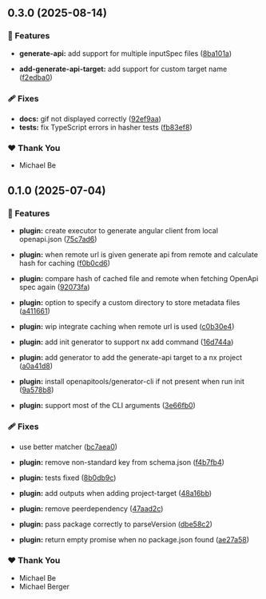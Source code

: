 ## 0.3.0 (2025-08-14)


### 🚀 Features

- **generate-api:** add support for multiple inputSpec files ([8ba101a](https://github.com/berger-engineering-io/nx-plugin-openapi/commit/8ba101a))

- **add-generate-api-target:** add support for custom target name ([f2edba0](https://github.com/berger-engineering-io/nx-plugin-openapi/commit/f2edba0))


### 🩹 Fixes

- **docs:** gif not displayed correctly ([92ef9aa](https://github.com/berger-engineering-io/nx-plugin-openapi/commit/92ef9aa))
- **tests:** fix TypeScript errors in hasher tests ([fb83ef8](https://github.com/berger-engineering-io/nx-plugin-openapi/commit/fb83ef8))


### ❤️  Thank You

- Michael Be

## 0.1.0 (2025-07-04)


### 🚀 Features

- **plugin:** create executor to generate angular client from local openapi.json ([75c7ad6](https://github.com/berger-engineering-io/nx-plugin-openapi/commit/75c7ad6))

- **plugin:** when remote url is given generate api from remote and calculate hash for caching ([f0b0cd6](https://github.com/berger-engineering-io/nx-plugin-openapi/commit/f0b0cd6))

- **plugin:** compare hash of cached file and remote when fetching OpenApi spec again ([92073fa](https://github.com/berger-engineering-io/nx-plugin-openapi/commit/92073fa))

- **plugin:** option to specify a custom directory to store metadata files ([a411661](https://github.com/berger-engineering-io/nx-plugin-openapi/commit/a411661))

- **plugin:** wip integrate caching when remote url is used ([c0b30e4](https://github.com/berger-engineering-io/nx-plugin-openapi/commit/c0b30e4))

- **plugin:** add init generator to support nx add command ([16d744a](https://github.com/berger-engineering-io/nx-plugin-openapi/commit/16d744a))

- **plugin:** add generator to add the generate-api target to a nx project ([a0a41d8](https://github.com/berger-engineering-io/nx-plugin-openapi/commit/a0a41d8))

- **plugin:** install openapitools/generator-cli if not present when run init ([9a578b8](https://github.com/berger-engineering-io/nx-plugin-openapi/commit/9a578b8))

- **plugin:** support most of the CLI arguments ([3e66fb0](https://github.com/berger-engineering-io/nx-plugin-openapi/commit/3e66fb0))


### 🩹 Fixes

- use better matcher ([bc7aea0](https://github.com/berger-engineering-io/nx-plugin-openapi/commit/bc7aea0))

- **plugin:** remove non-standard key from schema.json ([f4b7fb4](https://github.com/berger-engineering-io/nx-plugin-openapi/commit/f4b7fb4))

- **plugin:** tests fixed ([8b0db9c](https://github.com/berger-engineering-io/nx-plugin-openapi/commit/8b0db9c))

- **plugin:** add outputs when adding project-target ([48a16bb](https://github.com/berger-engineering-io/nx-plugin-openapi/commit/48a16bb))

- **plugin:** remove peerdependency ([47aad2c](https://github.com/berger-engineering-io/nx-plugin-openapi/commit/47aad2c))

- **plugin:** pass package correctly to parseVersion ([dbe58c2](https://github.com/berger-engineering-io/nx-plugin-openapi/commit/dbe58c2))

- **plugin:** return empty promise when no package.json found ([ae27a58](https://github.com/berger-engineering-io/nx-plugin-openapi/commit/ae27a58))


### ❤️  Thank You

- Michael Be
- Michael Berger
